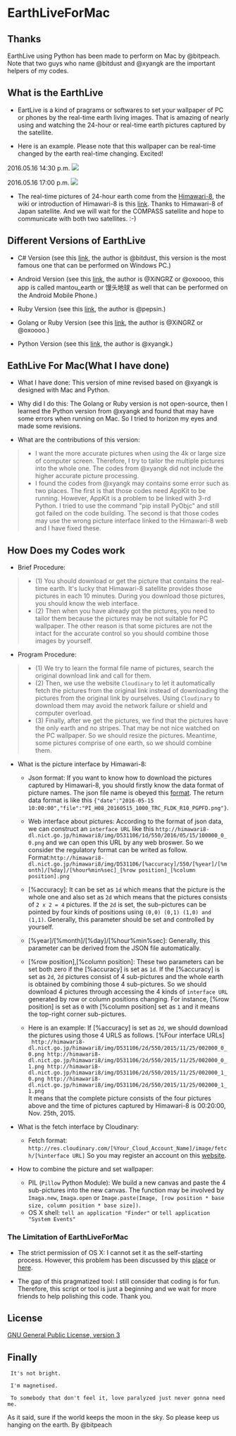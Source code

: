 # EarthLiveForMac

## Thanks
EarthLive using Python has been made to perform on Mac by @bitpeach. Note that two guys who name @bitdust and @xyangk are the important helpers of my codes.

## What is the EarthLive
* EartLive is a kind of pragrams or softwares to set your wallpaper of PC or phones by the real-time earth living images. That is amazing of nearly using and watching the 24-hour or real-time earth pictures captured by the satellite.

* Here is an example. Please note that this wallpaper can be real-time changed by the earth real-time changing. Excited!

2016.05.16 14:30 p.m.
![](https://github.com/bitpeach/EarthLiveForMac/blob/master/Example%201%20%5BEarthLive%20is%20used%20in%20Wallpaper%5D.png)

2016.05.16 17:00 p.m.
![](https://github.com/bitpeach/EarthLiveForMac/blob/master/Example%202%20%5BEarthLive%20is%20used%20in%20Wallpaper%5D.png)

* The real-time pictures of 24-hour earth come from the [Himawari-8](http://himawari8.nict.go.jp), the wiki or introduction of Himawari-8 is this [link](https://en.wikipedia.org/wiki/Himawari_8). Thanks to Himawari-8 of Japan satellite. And we will wait for the COMPASS satellite and hope to communicate with both two satellites. :-)


## Different Versions of EarthLive
* C# Version (see this [link](https://github.com/bitdust/EarthLiveSharp), the author is @bitdust, this version is the most famous one that can be performed on Windows PC.)

* Android Version (see this [link](https://github.com/oxoooo/earth), the author is @XiNGRZ or @oxoooo, this app is called mantou_earth or 馒头地球 as well that can be performed on the Android Mobile Phone.)

* Ruby Version (see this [link](https://gist.github.com/pepsin/2332ef243e3285ca68c6), the author is @pepsin.)

* Golang or Ruby Version (see this [link](https://github.com/oxoooo/mantou_earth), the author is @XiNGRZ or @oxoooo.)

* Python Version (see this [link](https://github.com/xyangk/EarthLiveSharp), the author is @xyangk.)


## EathLive For Mac(What I have done)
* What I have done: This version of mine revised based on @xyangk is designed with Mac and Python.

* Why did I do this: The Golang or Ruby version is not open-source, then I learned the Python version from @xyangk and found that may have some errors when running on Mac. So I tried to horizon my eyes and made some revisions.

* What are the contributions of this version:
>* I want the more accurate pictures when using the 4k or large size of computer screen. Therefore, I try to tailor the multiple pictures into the whole one. The codes from @xyangk did not include the higher accurate picture processing.
>* I found the codes from @xyangk may contains some error such as two places. The first is that those codes need AppKit to be running. However, AppKit is a problem to be linked with 3-rd Python. I tried to use the command "pip install PyObjc" and still got failed on the code building. The second is that those codes may use the wrong picture interface linked to the Himawari-8 web and I have fixed these.


## How Does my Codes work
* Brief Procedure:
>* (1) You should download or get the picture that contains the real-time earth. It's lucky that Himawari-8 satellite provides those pictures in each 10 minutes. During you download those pictures, you should know the web interface.
>* (2) Then when you have already got the pictures, you need to tailor them because the pictures may be not suitable for PC wallpaper. The other reason is that some pictures are not the intact for the accurate control so you should combine those images by yourself. 

* Program Procedure:
>* (1) We try to learn the formal file name of pictures, search the original download link and call for them.
>* (2) Then, we use the website `Cloudinary` to let it automatically fetch the pictures from the original link instead of downloading the pictures from the original link by ourselves. Using `Cloudinary` to download them may avoid the network failure or shield and computer overload.
>* (3) Finally, after we get the pictures, we find that the pictures have the only earth and no stripes. That may be not nice watched on the PC wallpaper. So we should resize the pictures. Meantime, some pictures comprise of one earth, so we should combine them. 

* What is the picture interface by Himawari-8:
  * Json format: If you want to know how to download the pictures captured by Himawari-8, you should firstly know the data format of picture names. The json file name is obeyed this [format](http://himawari8.nict.go.jp/img/D531106/latest.json). The return data format is like this `{"date":"2016-05-15 10:00:00","file":"PI_H08_20160515_1000_TRC_FLDK_R10_PGPFD.png"}`.
  
  * Web interface about pictures: According to the format of json data, we can construct an `interface URL` like this `http://himawari8-dl.nict.go.jp/himawari8/img/D531106/1d/550/2016/05/15/100000_0_0.png` and we can open this URL by any web broswer. So we consider the regulatory format can be writed as follow.
  </br>Format:`http://himawari8-dl.nict.go.jp/himawari8/img/D531106/[%accuracy]/550/[%year]/[%month]/[%day]/[%hour%min%sec]_[%row position]_[%column position].png`
  
  * [%accuracy]: It can be set as `1d` which means that the picture is the whole one and also set as `2d` which means that the pictures consists of `2 x 2 = 4` pictures. If the `2d` is set, the sub-pictures can be pointed by four kinds of positions using `(0,0) (0,1) (1,0) and (1,1)`. Generally, this parameter should be set and controlled by yourself.

  * [%year]/[%month]/[%day]/[%hour%min%sec]: Generally, this parameter can be derived from the JSON file automatically.
  
  * [%row position],[%column position]: These two parameters can be set both zero if the [%accuracy] is set as `1d`. If the [%accuracy] is set as `2d`, `2d` pictures consist of 4 sub-pictures and the whole earth is obtained by combining those 4 sub-pictures. So we should download 4 pictures through accessing the 4 kinds of `interface URL` generated by row or column positions changing. For instance, [%row position] is set as `0` with [%column position] set as `1` and it means the top-right corner sub-pictures.

  * Here is an example: If [%accuracy] is set as `2d`, we should download the pictures using those 4 URLS as follows.
  [%Four interface URLs]</br>
  ` http://himawari8-dl.nict.go.jp/himawari8/img/D531106/2d/550/2015/11/25/002000_0_0.png
    http://himawari8-dl.nict.go.jp/himawari8/img/D531106/2d/550/2015/11/25/002000_0_1.png
    http://himawari8-dl.nict.go.jp/himawari8/img/D531106/2d/550/2015/11/25/002000_1_0.png
    http://himawari8-dl.nict.go.jp/himawari8/img/D531106/2d/550/2015/11/25/002000_1_1.png`</br>
  It means that the complete picture consists of the four pictures above and the time of pictures captured by Himawari-8 is 00:20:00, Nov. 25th, 2015.

* What is the fetch interface by Cloudinary:
  * Fetch format:
  `http://res.cloudinary.com/[%Your_Cloud_Account_Name]/image/fetch/[%interface URL]`
  So you may register an account on this [website](http://cloudinary.com).

* How to combine the picture and set wallpaper:
  * PIL (`Pillow` Python Module): We build a new canvas and paste the 4 sub-pictures into the new canvas. The function may be involved by `Imaga.new`, `Imaga.open` or `Image.paste(Image, [row position * base size, column position * base size])`.
  * OS X shell: `tell an application "Finder"` or `tell application "System Events"`

### The Limitation of EarthLiveForMac
* The strict permission of OS X: I cannot set it as the self-starting process. However, this problem has been discussed by this [place](https://github.com/xyangk/EarthLiveSharp) or [here](http://stackoverflow.com/questions/6442364/running-script-upon-login-mac).

* The gap of this pragmatized tool: I still consider that coding is for fun. Therefore, this script or tool is just a beginning and we wait for more friends to help polishing this code. Thank you.


## License
[GNU General Public License, version 3](LICENSE)

## Finally
` It's not bright.`

` I'm magnetised.`

` To somebody that don't feel it, love paralyzed just never gonna need me.`

As it said, sure if the world keeps the moon in the sky. So please keep us hanging on the earth.
By @bitpeach
